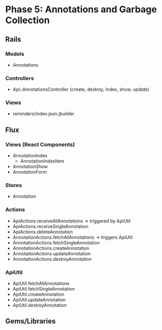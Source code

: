 # Phase 5: Annotations and Garbage Collection

## Rails
### Models
* Annotations

### Controllers
* Api::AnnotationsController (create, destroy, index, show, update)

### Views
* reminders/index.json.jbuilder

## Flux
### Views (React Components)
* AnnotationIndex
  - AnnotationIndexItem
* AnnotationShow
* AnnotationForm

### Stores
* Annotation

### Actions
* ApiActions.receiveAllAnnotations -> triggered by ApiUtil
* ApiActions.receiveSingleAnnotation
* ApiActions.deleteAnnotation
* AnnotationActions.fetchAllAnnotations -> triggers ApiUtil
* AnnotationActions.fetchSingleAnnotation
* AnnotationActions.createAnnotation
* AnnotationActions.updateAnnotation
* AnnotationActions.destroyAnnotation

### ApiUtil
* ApiUtil.fetchAllAnnotations
* ApiUtil.fetchSingleAnnotation
* ApiUtil.createAnnotation
* ApiUtil.updateAnnotation
* ApiUtil.destroyAnnotation

## Gems/Libraries
